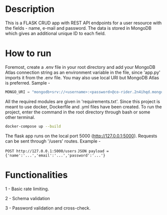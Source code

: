 # Description

This is a FLASK CRUD app with REST API endpoints for a user resource with the fields - name, e-mail and password. The data is stored in MongoDB which gives an additional unique ID to each field.

# How to run

Foremost, create a .env file in your root directory and add your MongoDB Atlas connection string as an environment variable in the file, since 'app.py' imports it from the .env file. You may also use local URI but MongoDB Atlas is preferred. Sample - 

```python
MONGO_URI = "mongodb+srv://<username>:<password>@co-rider.2n4ihqd.mongodb.net/<your_database_name>?retryWrites=true&w=majority&appName=Co-rider"
```

All the required modules are given in 'requirements.txt'. Since this project is meant to use docker, Dockerfile and .yml files have been created. To run the project, enter the command in the root directory through bash or some other terminal.

```bash
docker-compose up --build 
```
The flask app runs on the local port 5000 (http://127.0.0.1:5000). Requests can be sent through '/users' routes. Example - 

`POST http://127.0.0.1:5000/users`
`JSON payload = {'name':'...','email':'...','password':'...'}`

# Functionalities

1 - Basic rate limiting.

2 - Schema validation

3 - Password validation and cross-check.
